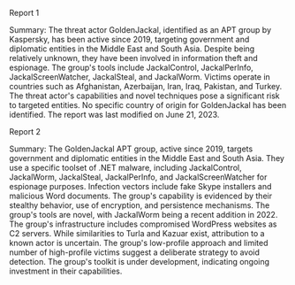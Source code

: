 
Report 1

Summary:
The threat actor GoldenJackal, identified as an APT group by Kaspersky, has been active since 2019, targeting government and diplomatic entities in the Middle East and South Asia. Despite being relatively unknown, they have been involved in information theft and espionage. The group's tools include JackalControl, JackalPerInfo, JackalScreenWatcher, JackalSteal, and JackalWorm. Victims operate in countries such as Afghanistan, Azerbaijan, Iran, Iraq, Pakistan, and Turkey. The threat actor's capabilities and novel techniques pose a significant risk to targeted entities. No specific country of origin for GoldenJackal has been identified. The report was last modified on June 21, 2023.





Report 2

Summary:
The GoldenJackal APT group, active since 2019, targets government and diplomatic entities in the Middle East and South Asia. They use a specific toolset of .NET malware, including JackalControl, JackalWorm, JackalSteal, JackalPerInfo, and JackalScreenWatcher for espionage purposes. Infection vectors include fake Skype installers and malicious Word documents. The group's capability is evidenced by their stealthy behavior, use of encryption, and persistence mechanisms. The group's tools are novel, with JackalWorm being a recent addition in 2022. The group's infrastructure includes compromised WordPress websites as C2 servers. While similarities to Turla and Kazuar exist, attribution to a known actor is uncertain. The group's low-profile approach and limited number of high-profile victims suggest a deliberate strategy to avoid detection. The group's toolkit is under development, indicating ongoing investment in their capabilities.


